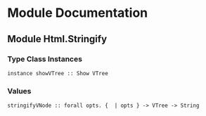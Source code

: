 # Module Documentation

## Module Html.Stringify

### Type Class Instances

    instance showVTree :: Show VTree


### Values

    stringifyVNode :: forall opts. {  | opts } -> VTree -> String



